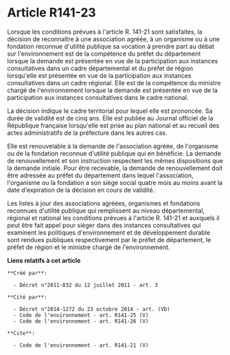 # Article R141-23

Lorsque les conditions prévues à l'article R. 141-21 sont satisfaites, la décision de reconnaître à une association agréée, à
un organisme ou à une fondation reconnue d'utilité publique sa vocation à prendre part au débat sur l'environnement est de la
compétence du préfet du département lorsque la demande est présentée en vue de la participation aux instances consultatives
dans un cadre départemental et du préfet de région lorsqu'elle est présentée en vue de la participation aux instances
consultatives dans un cadre régional. Elle est de la compétence du ministre chargé de l'environnement lorsque la demande est
présentée en vue de la participation aux instances consultatives dans le cadre national.

La décision indique le cadre territorial pour lequel elle est prononcée. Sa durée de validité est de cinq ans. Elle est
publiée au Journal officiel de la République française lorsqu'elle est prise au plan national et au recueil des actes
administratifs de la préfecture dans les autres cas.

Elle est renouvelable à la demande de l'association agréée, de l'organisme ou de la fondation reconnue d'utilité publique qui
en bénéficie. La demande de renouvellement et son instruction respectent les mêmes dispositions que la demande initiale. Pour
être recevable, la demande de renouvellement doit être adressée au préfet du département dans lequel l'association,
l'organisme ou la fondation a son siège social quatre mois au moins avant la date d'expiration de la décision en cours de
validité.

Les listes à jour des associations agréées, organismes et fondations reconnues d'utilité publique qui remplissent au niveau
départemental, régional et national les conditions prévues à l'article R. 141-21 et auxquels il peut être fait appel pour
siéger dans des instances consultatives qui examinent les politiques d'environnement et de développement durable sont rendues
publiques respectivement par le préfet de département, le préfet de région et le ministre chargé de l'environnement.

**Liens relatifs à cet article**

	**Créé par**:

	  - Décret n°2011-832 du 12 juillet 2011 - art. 3

	**Cité par**:

	  - Décret n°2014-1272 du 23 octobre 2014 - art. (VD)
	  - Code de l'environnement - art. R141-25 (V)
	  - Code de l'environnement - art. R141-26 (V)

	**Cite**:

	  - Code de l'environnement - art. R141-21 (V)
